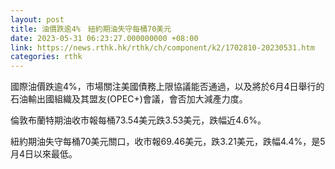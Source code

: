 ```yaml
---
layout: post
title: 油價跌逾4%　紐約期油失守每桶70美元
date: 2023-05-31 06:23:27.000000000 +08:00
link: https://news.rthk.hk/rthk/ch/component/k2/1702810-20230531.htm
categories: rthk
---
```


國際油價跌逾4%，市場關注美國債務上限協議能否通過，以及將於6月4日舉行的石油輸出國組織及其盟友(OPEC+)會議，會否加大減產力度。

倫敦布蘭特期油收市報每桶73.54美元跌3.53美元，跌幅近4.6%。

紐約期油失守每桶70美元關口，收市報69.46美元，跌3.21美元，跌幅4.4%，是5月4日以來最低。
